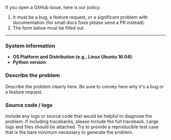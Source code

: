 If you open a GitHub issue, here is our policy:

1. It must be a bug, a feature request, or a significant problem with documentation (for small docs fixes please send a PR instead).
2. The form below must be filled out.

------------------------

### System information
- **OS Platform and Distribution (e.g., Linux Ubuntu 16.04)**:
- **Python version**: 

### Describe the problem
Describe the problem clearly here. Be sure to convey here why it's a bug or a feature request.

### Source code / logs
Include any logs or source code that would be helpful to diagnose the problem. If including tracebacks, please include the full traceback. Large logs and files should be attached. Try to provide a reproducible test case that is the bare minimum necessary to generate the problem.